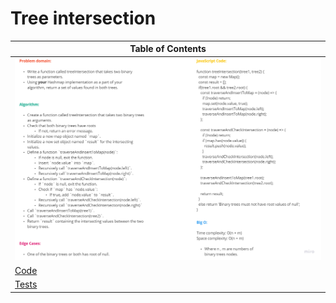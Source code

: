 # Tree intersection

|Table of Contents|
|-----------------|
|![Whiteboard](./Whiteboard.png)|
|[Code](./treeIntersection.js)|
|[Tests](./treeIntersection.test.js)|

